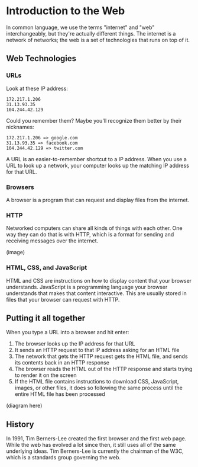 # Introduction to the Web

In common language, we use the terms "internet" and "web" interchangeably, but they're actually different things. The internet is a network of networks; the web is a set of technologies that runs on top of it.

## Web Technologies

### URLs

Look at these IP address:

```
172.217.1.206
31.13.93.35
104.244.42.129
```

Could you remember them? Maybe you'll recognize them better by their nicknames:

```
172.217.1.206 => google.com
31.13.93.35 => facebook.com
104.244.42.129 => twitter.com
```

A URL is an easier-to-remember shortcut to a IP address. When you use a URL to look up a network, your computer looks up the matching IP address for that URL.

### Browsers

A browser is a program that can request and display files from the internet.

### HTTP

Networked computers can share all kinds of things with each other. One way they can do that is with HTTP, which is a format for sending and receiving messages over the internet.

(image)

### HTML, CSS, and JavaScript

HTML and CSS are instructions on how to display content that your browser understands. JavaScript is a programming language your browser understands that makes that content interactive. This are usually stored in files that your browser can request with HTTP.

## Putting it all together

When you type a URL into a browser and hit enter:

1. The browser looks up the IP address for that URL
2. It sends an HTTP request to that IP address asking for an HTML file
3. The network that gets the HTTP request gets the HTML file, and sends its contents back in an HTTP response
4. The browser reads the HTML out of the HTTP response and starts trying to render it on the screen
5. If the HTML file contains instructions to download CSS, JavaScript, images, or other files, it does so following the same process until the entire HTML file has been processed

(diagram here)

## History

In 1991, Tim Berners-Lee created the first browser and the first web page. While the web has evolved a lot since then, it still uses all of the same underlying ideas. Tim Berners-Lee is currently the chairman of the W3C, which is a standards group governing the web.
